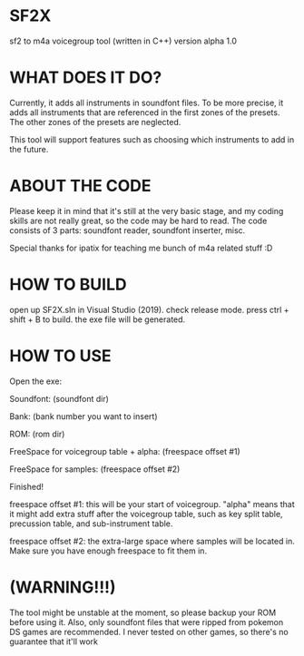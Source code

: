 # SF2X
sf2 to m4a voicegroup tool (written in C++)
version alpha 1.0

# WHAT DOES IT DO?
Currently, it adds all instruments in soundfont files.
To be more precise, it adds all instruments that are referenced in the first zones of the presets. The other zones of the presets are neglected.

This tool will support features such as choosing which instruments to add in the future.


# ABOUT THE CODE
Please keep it in mind that it's still at the very basic stage, and my coding skills are not really great, so the code may be hard to read.
The code consists of 3 parts: soundfont reader, soundfont inserter, misc.

Special thanks for ipatix for teaching me bunch of m4a related stuff :D


# HOW TO BUILD
open up SF2X.sln in Visual Studio (2019). check release mode. press ctrl + shift + B to build. the exe file will be generated.

# HOW TO USE
Open the exe:


Soundfont: (soundfont dir)

Bank: (bank number you want to insert)

ROM: (rom dir)

FreeSpace for voicegroup table + alpha: (freespace offset #1)

FreeSpace for samples: (freespace offset #2)

Finished!


freespace offset #1: this will be your start of voicegroup. "alpha" means that it might add extra stuff after the voicegroup table, such as key split table, precussion table, and sub-instrument table.

freespace offset #2: the extra-large space where samples will be located in. Make sure you have enough freespace to fit them in.

# (WARNING!!!)

The tool might be unstable at the moment, so please backup your ROM before using it. Also, only soundfont files that were ripped from pokemon DS games are recommended. I never tested on other games, so there's no guarantee that it'll work
